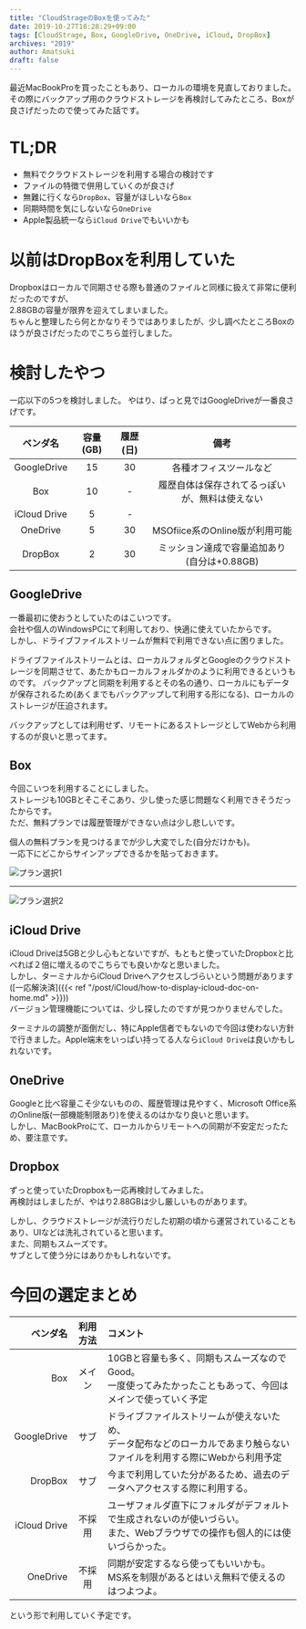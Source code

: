 ```yaml
---
title: "CloudStrageのBoxを使ってみた"
date: 2019-10-27T18:28:29+09:00
tags: [CloudStrage, Box, GoogleDrive, OneDrive, iCloud, DropBox]
archives: "2019"
author: Amatsuki
draft: false
---
```

最近MacBookProを買ったこともあり、ローカルの環境を見直しておりました。  
その際にバックアップ用のクラウドストレージを再検討してみたところ、Boxが良さげだったので使ってみた話です。

# TL;DR
- 無料でクラウドストレージを利用する場合の検討です
- ファイルの特徴で併用していくのが良さげ
- 無難に行くなら`DropBox`、容量がほしいなら`Box`
- 同期時間を気にしないなら`OneDrive`
- Apple製品統一なら`iCloud Drive`でもいいかも

# 以前はDropBoxを利用していた
Dropboxはローカルで同期させる際も普通のファイルと同様に扱えて非常に便利だったのですが、  
2.88GBの容量が限界を迎えてしまいました。  
ちゃんと整理したら何とかなりそうではありましたが、少し調べたところBoxのほうが良さげだったのでこちら並行しました。

# 検討したやつ
一応以下の5つを検討しました。
やはり、ぱっと見ではGoogleDriveが一番良さげです。

| ベンダ名 | 容量(GB) | 履歴(日) | 備考 |
| :---: | :---: | :---: | :---: |
|  GoogleDrive | 15 | 30 | 各種オフィスツールなど |
|  Box | 10 | - | 履歴自体は保存されてるっぽいが、無料は使えない |
|  iCloud Drive | 5 | - | |
|  OneDrive | 5 | 30 | MSOfiice系のOnline版が利用可能 |
|  DropBox | 2 | 30 | ミッション達成で容量追加あり(自分は+0.88GB) |

## GoogleDrive
一番最初に使おうとしていたのはこいつです。  
会社や個人のWindowsPCにて利用しており、快適に使えていたからです。  
しかし、ドライブファイルストリームが無料で利用できない点に困りました。  

ドライブファイルストリームとは、ローカルフォルダとGoogleのクラウドストレージを同期させて、あたかもローカルフォルダかのように利用できるというものです。
バックアップと同期を利用するとその名の通り、ローカルにもデータが保存されるため(あくまでもバックアップして利用する形になる)、ローカルのストレージが圧迫されます。

バックアップとしては利用せず、リモートにあるストレージとしてWebから利用するのが良いと思ってます。

## Box
今回こいつを利用することにしました。  
ストレージも10GBとそこそこあり、少し使った感じ問題なく利用できそうだったからです。  
ただ、無料プランでは履歴管理ができない点は少し悲しいです。  

個人の無料プランを見つけるまでが少し大変でした(自分だけかも)。  
一応下にどこからサインアップできるかを貼っておきます。  


![プラン選択1](/resources/tried-to-use-box/box-pricing-page1.png)

---
![プラン選択2](/resources/tried-to-use-box/box-pricing-page2.png)


## iCloud Drive
iCloud Driveは5GBと少し心もとないですが、もともと使っていたDropboxと比べれば２倍に増えるのでこちらでも良いかなと思いました。  
しかし、ターミナルからiCloud Driveへアクセスしづらいという問題があります([一応解決済]({{< ref "/post/iCloud/how-to-display-icloud-doc-on-home.md" >}}))    
バージョン管理機能については、少し探したのですが見つかりませんでした。

ターミナルの調整が面倒だし、特にApple信者でもないので今回は使わない方針で行きました。Apple端末をいっぱい持ってる人なら`iCloud Drive`は良いかもしれないです。



## OneDrive
Googleと比べ容量こそ少ないものの、履歴管理は見やすく、Microsoft Office系のOnline版(一部機能制限あり)を使えるのはかなり良いと思います。  
しかし、MacBookProにて、ローカルからリモートへの同期が不安定だったため、要注意です。

## Dropbox
ずっと使っていたDropboxも一応再検討してみました。  
再検討はしましたが、やはり2.88GBは少し厳しいものがあります。

しかし、クラウドストレージが流行りだした初期の頃から運営されていることもあり、UIなどは洗礼されていると思います。  
また、同期もスムーズです。  
サブとして使う分にはありかもしれないです。

# 今回の選定まとめ
|  ベンダ名 | 利用方法 | コメント |
| ---: | :---: | :--- |
|  Box | メイン | 10GBと容量も多く、同期もスムーズなのでGood。<br/>一度使ってみたかったこともあって、今回はメインで使っていく予定 |
|  GoogleDrive | サブ | ドライブファイルストリームが使えないため、<br/>データ配布などのローカルであまり触らないファイルを利用する際にWebから利用予定 |
|  DropBox | サブ | 今まで利用していた分があるため、過去のデータへアクセスする際に利用する。|
|  iCloud Drive | 不採用 | ユーザフォルダ直下にフォルダがデフォルトで生成されないのが使いづらい。<br/>また、Webブラウザでの操作も個人的には使いづらかった。 |
|  OneDrive | 不採用 | 同期が安定するなら使ってもいいかも。<br/>MS系を制限があるとはいえ無料で使えるのはつよつよ。 |

という形で利用していく予定です。